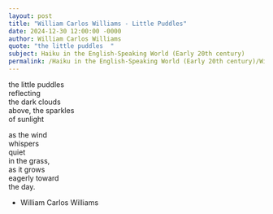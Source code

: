 ```yaml
---
layout: post
title: "William Carlos Williams - Little Puddles"
date: 2024-12-30 12:00:00 -0000
author: William Carlos Williams
quote: "the little puddles  "
subject: Haiku in the English-Speaking World (Early 20th century)
permalink: /Haiku in the English-Speaking World (Early 20th century)/William Carlos Williams/William Carlos Williams - Little Puddles
---
```


the little puddles  
reflecting  
the dark clouds  
above, the sparkles  
of sunlight  

as the wind  
whispers  
quiet  
in the grass,  
as it grows  
eagerly toward  
the day.

- William Carlos Williams
